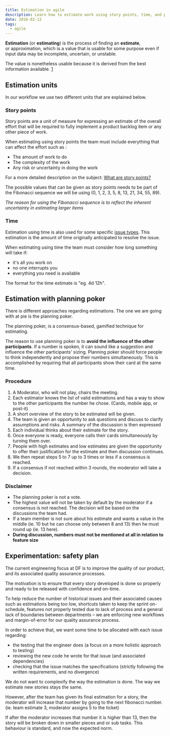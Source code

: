 ```yaml
---
title: Estimation in agile
description: Learn how to estimate work using story points, time, and planning poker for accurate project planning, with tips on improving quality through adjusted estimates and workflow practices.
date: 2016-02-12
tags:
  - agile
---
```


**Estimation** (or **estimating**) is the process of finding an **estimate**, or approximation, which is a value that is usable for some purpose even if input data may be incomplete, uncertain, or unstable.

The value is nonetheless usable because it is derived from the best information available. [1](https://piemapping.atlassian.net/wiki/spaces/EN/pages/37486626/Estimations#Estimations-source-1)

## Estimation units

In our workflow we use two different units that are explained below.

### Story points

Story points are a unit of measure for expressing an estimate of the overall effort that will be required to fully implement a product backlog item or any other piece of work.

When estimating using story points the team must include everything that can affect the effort such as :

- The amount of work to do
- The complexity of the work
- Any risk or uncertainty in doing the work

For a more detailed description on the subject: [What are story points?](https://www.mountaingoatsoftware.com/blog/what-are-story-points)

The possible values that can be given as story points needs to be part of the Fibonacci sequence we will be using (0, 1, 2, 3, 5, 8, 13, 21, 34, 55, 89).

_The reason for using the Fibonacci sequence is to reflect the inherent uncertainty in estimating larger items_

### Time

Estimation using time is also used for some specific [issue types](https://piemapping.atlassian.net/wiki/spaces/EN/pages/32997407/Issue+types). This estimation is the amount of time originally anticipated to resolve the issue.

When estimating using time the team must consider how long something will take if:

- it's all you work on
- no one interrupts you
- everything you need is available

The format for the time estimate is "eg. 4d 12h".

## Estimation with planning poker

There is different approaches regarding estimations. The one we are going with at pie is the planning poker.

The planning poker, is a consensus-based, gamified technique for estimating.

The reason to use planning poker is to **avoid the influence of the other participants**. If a number is spoken, it can sound like a suggestion and influence the other participants' sizing. Planning poker should force people to think independently and propose their numbers simultaneously. This is accomplished by requiring that all participants show their card at the same time.

### Procedure

1. A Moderator, who will not play, chairs the meeting.
2. Each estimator knows the list of valid estimations and has a way to show to the other participants the number he chose. (Cards, mobile app, or post-it)
3. A short overview of the story to be estimated will be given.
4. The team is given an opportunity to ask questions and discuss to clarify assumptions and risks. A summary of the discussion is then expressed
5. Each individual thinks about their estimate for the story.
6. Once everyone is ready, everyone calls their cards simultaneously by turning them over.
7. People with high estimates and low estimates are given the opportunity to offer their justification for the estimate and then discussion continues.
8. We then repeat steps 5 to 7 up to 3 times or less if a consensus is reached.
9. If a consensus if not reached within 3 rounds, the moderator will take a decision.

### Disclaimer

- The planning poker is not a vote.
- The highest value will not be taken by default by the moderator if a consensus is not reached. The decision will be based on the discussions the team had.
- If a team member is not sure about his estimate and wants a value in the middle (ie. 10 but he can choose only between 8 and 13) then he must round up (ie. 13 here).
- **During discussion, numbers must not be mentioned at all in relation to feature size**

## Experimentation: safety plan

The current engineering focus at DF is to improve the quality of our product, and its associated quality assurance processes.

The motivation is to ensure that every story developed is done so properly and ready to be released with confidence and on-time.

To help reduce the number of historical issues and their associated causes such as estimations being too low, shortcuts taken to keep the sprint on-schedule, features not properly tested due to lack of process and a general lack of boundaries between departments – we are enforcing new workflows and margin-of-error for our quality assurance process.

In order to achieve that, we want some time to be allocated with each issue regarding:

- the testing that the engineer does (a focus on a more holistic approach to testing)
- reviewing the new code he wrote for that issue (and associated dependencies)
- checking that the issue matches the specifications (strictly following the written requirements, and no divergence)

We do not want to complexify the way the estimation is done. The way we estimate new stories stays the same.

However, after the team has given its final estimation for a story, the moderator will increase that number by going to the next fibonacci number. (ie. team estimate 3, moderator assigns 5 to the ticket)

If after the moderator increases that number it is higher than 13, then the story will be broken down in smaller pieces and or sub tasks. This behaviour is standard, and now the expected norm.
